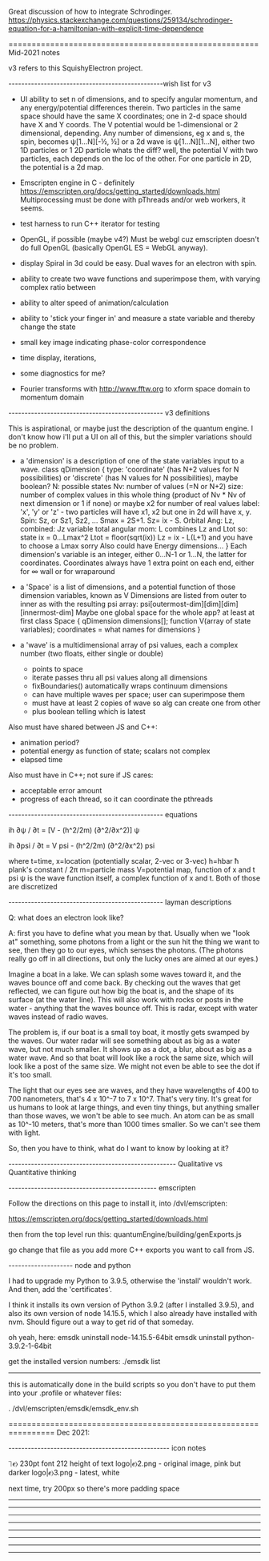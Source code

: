 
Great discussion of how to integrate Schrodinger.
https://physics.stackexchange.com/questions/259134/schrodinger-equation-for-a-hamiltonian-with-explicit-time-dependence



====================================================== Mid-2021 notes

v3 refers to this SquishyElectron project.

------------------------------------------------wish list for v3


- UI ability to set n of dimensions, and to specify angular momentum, and any energy/potential differences therein.  Two particles in the same space should have the same X coordinates; one in 2-d space should have X  and Y coords.  The V potential would be 1-dimensional or 2 dimensional, depending.
Any number of dimensions, eg x and s, the spin, becomes ψ[1...N][-½, ½]
or a 2d wave is ψ[1...N][1...N], either two 1D particles or 1 2D particle
whats the diff?  well, the potential V with two particles, each depends on the loc of the other.
For one particle in 2D, the potential is a 2d map.

- Emscripten engine in C - definitely
https://emscripten.org/docs/getting_started/downloads.html
Multiprocessing must be done with pThreads and/or web workers, it seems.

- test harness to run C++ iterator for testing

- OpenGL, if possible (maybe v4?)  Must be webgl cuz emscripten doesn't do full OpenGL
(basically OpenGL ES = WebGL anyway).

- display Spiral in 3d could be easy.  Dual waves for an electron with spin.

- ability to create two wave functions and superimpose them, with varying complex ratio between

- ability to alter speed of animation/calculation

- ability to 'stick your finger in' and measure a state variable and thereby change the state

- small key image indicating phase-color correspondence
- time display, iterations,
- some diagnostics for me?

- Fourier transforms with http://www.fftw.org to xform space domain to momentum domain

------------------------------------------------ v3 definitions

This is aspirational, or maybe just the description of the quantum engine.  I don't know how i'll put a UI on all  of this, but the simpler variations should be  no problem.

- a 'dimension' is a description of one of the state variables input to a wave.
class qDimension {
	type: 'coordinate' (has N+2 values for N possibilities) or 'discrete' (has N values for N possibilities), maybe boolean?
	N: possible  states
	Nv: number of values (=N or N+2)
	size: number of complex values in this whole thing (product of Nv * Nv of next dimension or 1 if none)
		or maybe x2 for number of real values
	label: 'x', 'y' or 'z' - two particles will have x1, x2 but one in 2d will have x, y.
			Spin: Sz, or Sz1, Sz2, ...  Smax = 2S+1.  Sz= ix - S.  Orbital Ang: Lz, combined: Jz
			variable total angular mom: L combines Lz and Ltot so: state ix = 0...Lmax^2
			Ltot = floor(sqrt(ix))   Lz = ix - L(L+1) and you have to choose a Lmax sorry
			Also could have Energy dimensions...
}
Each dimension's variable is an integer, either 0...N-1 or 1...N, the latter for coordinates.
	Coordinates always have 1 extra point on each end, either for ∞ wall or for wraparound

- a 'Space' is a list of dimensions, and a potential function of those dimension variables, known as V
	Dimensions are listed from outer to inner as with the resulting psi array:
	psi[outermost-dim][dim][dim][innermost-dim]
	Maybe one global space for the whole app?  at least at first
class Space {
	qDimension dimensions[];
	function V(array of state variables);
	coordinates = what names for dimensions
}

- a 'wave' is a multidimensional array of psi  values, each a complex number (two floats, either single or double)
	- points to space
	- iterate passes thru all psi values along all dimensions
	- fixBoundaries() automatically wraps continuum dimensions
	- can have multiple waves per space; user can superimpose them
	- must have at least 2 copies of wave so alg can create one from other
	- plus boolean telling which is latest


Also must have shared between JS and C++:
- animation period?
- potential energy as function of state; scalars not complex
- elapsed time

Also must have in C++; not sure if JS cares:
- acceptable error amount
- progress of each thread, so it can coordinate the pthreads

------------------------------------------------ equations

ih ∂ψ / ∂t  =  [V - (h^2/2m) (∂^2/∂x^2)] ψ


ih ∂psi / ∂t  =  V psi - (h^2/2m) (∂^2/∂x^2) psi

where t=time, x=location (potentially scalar, 2-vec or 3-vec)
h=hbar ħ plank's constant / 2π   m=particle mass
V=potential map, function of x and t
psi ψ is the wave function itself, a complex function of x and t.  Both of those are discretized

------------------------------------------------ layman descriptions


Q: what does an electron look like?

A: first you have to define what you mean by that.  Usually when we "look at" something, some photons from a light or the sun hit the thing we want to see, then they go to our eyes, which senses the photons.  (The photons really go off in all directions, but only the lucky ones are aimed at our eyes.)

Imagine a boat in a lake.  We can splash some waves toward it, and the waves bounce off and come back.  By checking out the waves that get reflected, we can figure out how big the boat is, and the shape of its surface (at the water line).  This will also work with rocks or posts in the water - anything that the waves bounce off.  This is radar, except with water waves instead of radio waves.

The problem is, if our boat is a small toy boat, it mostly gets swamped by the waves.  Our water radar will see something about as big as a water wave, but not much smaller.  It shows up as a dot, a blur, about as big as a water wave.  And so that boat will look like a rock the same size, which will look like a post of the same size.  We might not even be able to see the dot if it's too small.

The light that our eyes see are waves, and they have wavelengths of 400 to 700 nanometers, that's 4 x 10^-7 to 7 x 10^7.  That's very tiny.  It's great for us humans to look at large things, and even tiny things, but anything smaller than those waves, we won't be able to see much.  An atom can be as small as 10^-10 meters, that's more than 1000 times smaller.  So we can't see them with light.

So, then you have to think, what do I want to know by looking at it?



---------------------------------------------------- Qualitative vs Quantitative thinking




---------------------------------------------- emscripten

Follow the directions on this page to install it, into /dvl/emscripten:

https://emscripten.org/docs/getting_started/downloads.html

then from the top level run this:
quantumEngine/building/genExports.js

go change that file as you add more C++ exports you want to call from JS.

-------------------- node and python

I had to upgrade my Python to 3.9.5, otherwise the 'install' wouldn't work.  And then, add the 'certificates'.

I think it installs its own version of Python 3.9.2 (after I installed 3.9.5), and also its own version of node 14.15.5, which I also already have installed with nvm.  Should figure out a way to get rid of that someday.

oh yeah, here:
emsdk uninstall node-14.15.5-64bit
emsdk uninstall python-3.9.2-1-64bit

get the installed version numbers:
./emsdk list

----------------------

this is automatically done in the build scripts so you don't have to put them into your .profile or whatever files:

. /dvl/emscripten/emsdk/emsdk_env.sh


================================================================ Dec 2021:

-------------------------------------------------- icon notes



⏋𝒆⟩
230pt font
212 height of text
logo|𝒆⟩2.png - original image, pink but darker
logo|𝒆⟩3.png - latest, white


next time, try 200px so there's more padding space


--------------------------------------------------
--------------------------------------------------
--------------------------------------------------
--------------------------------------------------
--------------------------------------------------
--------------------------------------------------
--------------------------------------------------
--------------------------------------------------

